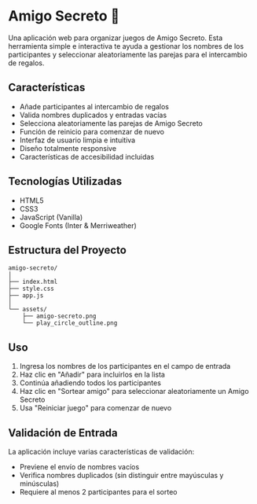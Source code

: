 # Amigo Secreto 🎁

Una aplicación web para organizar juegos de Amigo Secreto. Esta herramienta simple e interactiva te ayuda a gestionar los nombres de los participantes y seleccionar aleatoriamente las parejas para el intercambio de regalos.

## Características

- Añade participantes al intercambio de regalos
- Valida nombres duplicados y entradas vacías
- Selecciona aleatoriamente las parejas de Amigo Secreto
- Función de reinicio para comenzar de nuevo
- Interfaz de usuario limpia e intuitiva
- Diseño totalmente responsive
- Características de accesibilidad incluidas

## Tecnologías Utilizadas

- HTML5
- CSS3
- JavaScript (Vanilla)
- Google Fonts (Inter & Merriweather)

## Estructura del Proyecto

```
amigo-secreto/
│
├── index.html
├── style.css
├── app.js
│
└── assets/
    ├── amigo-secreto.png
    └── play_circle_outline.png
```

## Uso

1. Ingresa los nombres de los participantes en el campo de entrada
2. Haz clic en "Añadir" para incluirlos en la lista
3. Continúa añadiendo todos los participantes
4. Haz clic en "Sortear amigo" para seleccionar aleatoriamente un Amigo Secreto
5. Usa "Reiniciar juego" para comenzar de nuevo

## Validación de Entrada

La aplicación incluye varias características de validación:
- Previene el envío de nombres vacíos
- Verifica nombres duplicados (sin distinguir entre mayúsculas y minúsculas)
- Requiere al menos 2 participantes para el sorteo
